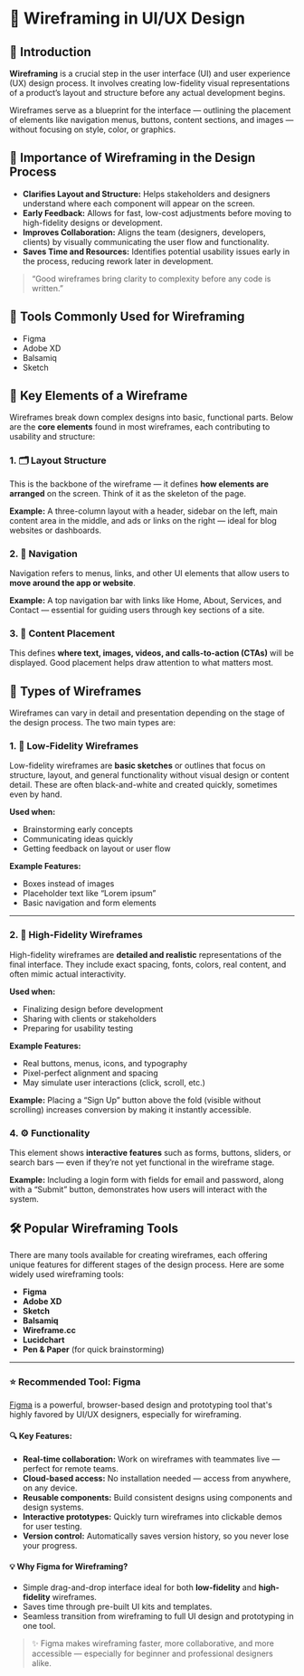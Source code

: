 # 🧩 Wireframing in UI/UX Design

## 📌 Introduction

**Wireframing** is a crucial step in the user interface (UI) and user experience (UX) design process. It involves creating low-fidelity visual representations of a product’s layout and structure before any actual development begins.

Wireframes serve as a blueprint for the interface — outlining the placement of elements like navigation menus, buttons, content sections, and images — without focusing on style, color, or graphics.

## 🎯 Importance of Wireframing in the Design Process

- **Clarifies Layout and Structure:** Helps stakeholders and designers understand where each component will appear on the screen.
- **Early Feedback:** Allows for fast, low-cost adjustments before moving to high-fidelity designs or development.
- **Improves Collaboration:** Aligns the team (designers, developers, clients) by visually communicating the user flow and functionality.
- **Saves Time and Resources:** Identifies potential usability issues early in the process, reducing rework later in development.

> “Good wireframes bring clarity to complexity before any code is written.”

## 🔧 Tools Commonly Used for Wireframing
- Figma
- Adobe XD
- Balsamiq
- Sketch

## 🧱 Key Elements of a Wireframe

Wireframes break down complex designs into basic, functional parts. Below are the **core elements** found in most wireframes, each contributing to usability and structure:

### 1. 🗂️ Layout Structure
This is the backbone of the wireframe — it defines **how elements are arranged** on the screen. Think of it as the skeleton of the page.

**Example:** A three-column layout with a header, sidebar on the left, main content area in the middle, and ads or links on the right — ideal for blog websites or dashboards.

### 2. 🧭 Navigation
Navigation refers to menus, links, and other UI elements that allow users to **move around the app or website**.

**Example:** A top navigation bar with links like Home, About, Services, and Contact — essential for guiding users through key sections of a site.

### 3. 📝 Content Placement
This defines **where text, images, videos, and calls-to-action (CTAs)** will be displayed. Good placement helps draw attention to what matters most.

## 🧾 Types of Wireframes

Wireframes can vary in detail and presentation depending on the stage of the design process. The two main types are:

### 1. 📝 Low-Fidelity Wireframes

Low-fidelity wireframes are **basic sketches** or outlines that focus on structure, layout, and general functionality without visual design or content detail. These are often black-and-white and created quickly, sometimes even by hand.

**Used when:**
- Brainstorming early concepts
- Communicating ideas quickly
- Getting feedback on layout or user flow

**Example Features:**
- Boxes instead of images
- Placeholder text like “Lorem ipsum”
- Basic navigation and form elements

---

### 2. 🎨 High-Fidelity Wireframes

High-fidelity wireframes are **detailed and realistic** representations of the final interface. They include exact spacing, fonts, colors, real content, and often mimic actual interactivity.

**Used when:**
- Finalizing design before development
- Sharing with clients or stakeholders
- Preparing for usability testing

**Example Features:**
- Real buttons, menus, icons, and typography
- Pixel-perfect alignment and spacing
- May simulate user interactions (click, scroll, etc.)



**Example:** Placing a “Sign Up” button above the fold (visible without scrolling) increases conversion by making it instantly accessible.

### 4. ⚙️ Functionality
This element shows **interactive features** such as forms, buttons, sliders, or search bars — even if they’re not yet functional in the wireframe stage.

**Example:** Including a login form with fields for email and password, along with a “Submit” button, demonstrates how users will interact with the system.

## 🛠️ Popular Wireframing Tools

There are many tools available for creating wireframes, each offering unique features for different stages of the design process. Here are some widely used wireframing tools:

- **Figma**
- **Adobe XD**
- **Sketch**
- **Balsamiq**
- **Wireframe.cc**
- **Lucidchart**
- **Pen & Paper** (for quick brainstorming)

---

### ⭐ Recommended Tool: Figma

[Figma](https://figma.com) is a powerful, browser-based design and prototyping tool that's highly favored by UI/UX designers, especially for wireframing.

#### 🔍 Key Features:
- **Real-time collaboration:** Work on wireframes with teammates live — perfect for remote teams.
- **Cloud-based access:** No installation needed — access from anywhere, on any device.
- **Reusable components:** Build consistent designs using components and design systems.
- **Interactive prototypes:** Quickly turn wireframes into clickable demos for user testing.
- **Version control:** Automatically saves version history, so you never lose your progress.

#### 💡 Why Figma for Wireframing?
- Simple drag-and-drop interface ideal for both **low-fidelity** and **high-fidelity** wireframes.
- Saves time through pre-built UI kits and templates.
- Seamless transition from wireframing to full UI design and prototyping in one tool.

> ✨ Figma makes wireframing faster, more collaborative, and more accessible — especially for beginner and professional designers alike.
